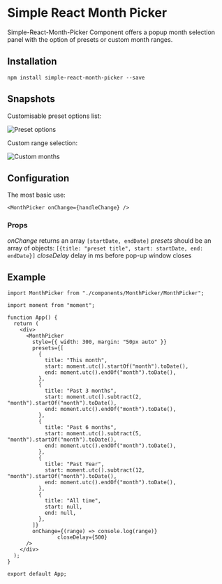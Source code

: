 # Simple React Month Picker

Simple-React-Month-Picker Component offers a popup month selection panel with the option of presets or custom month ranges.

## Installation
```npm install simple-react-month-picker --save```

## Snapshots

Customisable preset options list:

![Preset options](https://user-images.githubusercontent.com/795134/144825642-036e6348-cab4-447d-a7d0-7b18f6ca2350.png)


Custom range selection:

![Custom months](https://user-images.githubusercontent.com/795134/144825638-073bb937-2325-4a7f-884d-d658658a81fd.png)

## Configuration

The most basic use: 
```
<MonthPicker onChange={handleChange} />
```

### Props

*onChange* returns an array `[startDate, endDate]`
*presets* should be an array of objects: `[{title: "preset title", start: startDate, end: endDate}]`
*closeDelay* delay in ms before pop-up window closes

## Example

```
import MonthPicker from "./components/MonthPicker/MonthPicker";
```
```
import moment from "moment";

function App() {
  return (
    <div>
      <MonthPicker
        style={{ width: 300, margin: "50px auto" }}
        presets={[
          {
            title: "This month",
            start: moment.utc().startOf("month").toDate(),
            end: moment.utc().endOf("month").toDate(),
          },
          {
            title: "Past 3 months",
            start: moment.utc().subtract(2, "month").startOf("month").toDate(),
            end: moment.utc().endOf("month").toDate(),
          },
          {
            title: "Past 6 months",
            start: moment.utc().subtract(5, "month").startOf("month").toDate(),
            end: moment.utc().endOf("month").toDate(),
          },
          {
            title: "Past Year",
            start: moment.utc().subtract(12, "month").startOf("month").toDate(),
            end: moment.utc().endOf("month").toDate(),
          },
          {
            title: "All time",
            start: null,
            end: null,
          },
        ]}
        onChange={(range) => console.log(range)}
				closeDelay={500}
      />
    </div>
  );
}

export default App;
```

